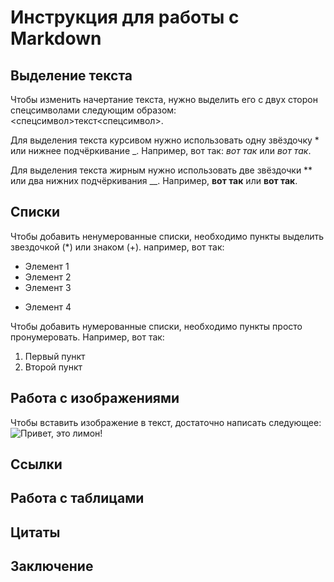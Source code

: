 # Инструкция для работы с Markdown

## Выделение текста

Чтобы изменить начертание текста, нужно выделить его с двух сторон спецсимволами следующим образом: <спецсимвол>текст<спецсимвол>.

Для выделения текста курсивом нужно использовать одну звёздочку * или нижнее подчёркивание _. Например, вот так: *вот так* или _вот так_. 

Для выделения текста жирным нужно использовать две звёздочки ** или два нижних подчёркивания __. Например, **вот так** или __вот так__.

## Списки

Чтобы добавить ненумерованные списки, необходимо пункты выделить звездочкой (*) или знаком (+). например, вот так:
* Элемент 1
* Элемент 2
* Элемент 3
+ Элемент 4

Чтобы добавить нумерованные списки, необходимо пункты просто пронумеровать. Например, вот так:
1. Первый пункт
2. Второй пункт

## Работа с изображениями

Чтобы вставить изображение в текст, достаточно написать следующее:
![Привет, это лимон!](lemon.jpg)

## Ссылки

## Работа с таблицами

## Цитаты

## Заключение